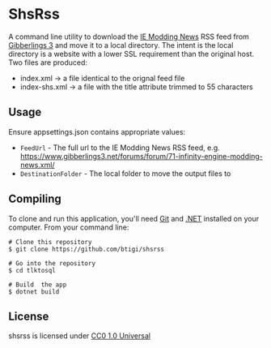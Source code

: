 # ShsRss

A command line utility to download the [IE Modding News](https://www.gibberlings3.net/forums/forum/71-infinity-engine-modding-news.xml/) RSS feed from [Gibberlings 3](https://www.gibberlings3.net/) and move it to a local directory. The intent is the local directory is a website with a lower SSL requirement than the original host. Two files are produced:

- index.xml -> a file identical to the orignal feed file
- index-shs.xml -> a file with the title attribute trimmed to 55 characters

## Usage
Ensure appsettings.json contains appropriate values:
- `FeedUrl` - The full url to the IE Modding News RSS feed, e.g. https://www.gibberlings3.net/forums/forum/71-infinity-engine-modding-news.xml/
- `DestinationFolder` - The local folder to move the output files to


## Compiling

To clone and run this application, you'll need [Git](https://git-scm.com) and [.NET](https://dotnet.microsoft.com/) installed on your computer. From your command line:

```
# Clone this repository
$ git clone https://github.com/btigi/shsrss

# Go into the repository
$ cd tlktosql

# Build  the app
$ dotnet build
```

## License

shsrss is licensed under [CC0 1.0 Universal](https://creativecommons.org/publicdomain/zero/1.0/)

